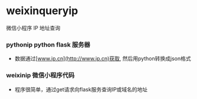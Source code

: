# weixinqueryip
微信小程序 IP 地址查询

### pythonip python flask 服务器
 - 数据通过[www.ip.cn](http://www.ip.cn)获取, 然后用python转换成json格式

### weixinip 微信小程序代码
 - 程序很简单，通过get请求向flask服务查询IP或域名的地址
